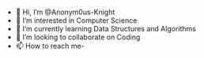 - 👋 Hi, I’m @Anonym0us-Knight
- 👀 I’m interested in Computer Science
- 🌱 I’m currently learning Data Structures and Algorithms
- 💞️ I’m looking to collaborate on Coding
- 📫 How to reach me- 

<!---
Anonym0us-Knight/Anonym0us-Knight is a ✨ special ✨ repository because its `README.md` (this file) appears on your GitHub profile.
You can click the Preview link to take a look at your changes.
--->
